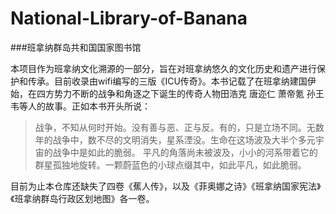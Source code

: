 # National-Library-of-Banana
###班拿纳群岛共和国国家图书馆

本项目作为班拿纳文化溯源的一部分，旨在对班拿纳悠久的文化历史和遗产进行保护和传承。目前收录由wifi编写的三版《ICU传奇》。本书记载了在班拿纳建国伊始，在四方势力不断的战争和角逐之下诞生的传奇人物田浩克 唐迩仁 萧帝氪 孙王韦等人的故事。正如本书开头所说：

>战争，不知从何时开始。没有善与恶、正与反。有的，只是立场不同。无数年的战争中，数不尽的文明消失，星系湮没。生命在这场波及大半个多元宇宙的战争中是如此的脆弱。
>平凡的角落尚未被波及，小小的河系带着它的群星孤独地旋转。一颗蔚蓝色的小球点缀其中，如此平凡，如此脆弱。


目前为止本仓库还缺失了四卷《蕉人传》，以及《菲奥娜之诗》《班拿纳国家宪法》《班拿纳群岛行政区划地图》各一卷。
